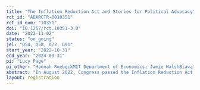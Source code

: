 ```yaml
---
title: "The Inflation Reduction Act and Stories for Political Advocacy"
rct_id: "AEARCTR-0010351"
rct_id_num: "10351"
doi: "10.1257/rct.10351-3.0"
date: "2022-11-02"
status: "on_going"
jel: "Q54, Q58, D72, D91"
start_year: "2022-10-31"
end_year: "2024-03-31"
pi: "Lucy Page"
pi_other: "Hannah RuebeckMIT Department of Economics; Jamie WalshBlavatnik School of Government, University of Oxford "
abstract: "In August 2022, Congress passed the Inflation Reduction Act (IRA), a bill with historic climate provisions, through the budget reconciliation process. The IRA was the most substantial package of climate legislation in US history, and it represented a major win for the US climate movement. However, it is project to accomplish only about 65% of the remaining emissions reductions required to reach the US' nationally-determined contributions to the Paris Agreement. This experiment will test how learning about the IRA's major, but incomplete, political win for the climate movement affects motivation to continue advocating for climate policy. Alongside, the experiment will also test the impacts of linking the IRA with a fictional story about the citizen-led climate movement that led to the bill's passage. We have three primary outcomes. First, we measure participants' collective external efficacy beliefs. Second, we have two primary measures of citizen action on climate change. The first is whether participants write and take steps to a letter to Congress about climate policy, and the second is donations of potential lottery winnings to climate advocacy groups. We supplement the main experimental survey, during which we collect our primary outcomes, with an obfuscated follow-up survey with additional measures of political engagement. "
layout: registration
---
```


